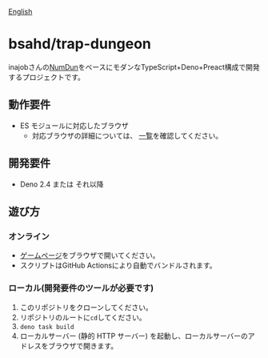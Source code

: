 [English](README.en.md)

# bsahd/trap-dungeon

inajobさんの[NumDun](https://github.com/inajob/numdun)をベースにモダンなTypeScript+Deno+Preact構成で開発するプロジェクトです。

## 動作要件

- ES モジュールに対応したブラウザ
  - 対応ブラウザの詳細については、
    [一覧](https://caniuse.com/es6-module)を確認してください。

## 開発要件

- Deno 2.4 または それ以降

## 遊び方

### オンライン

- [ゲームページ](https://bsahd.github.io/trap-dungeon/)をブラウザで開いてください。
- スクリプトはGitHub Actionsにより自動でバンドルされます。

### ローカル(開発要件のツールが必要です)

1. このリポジトリをクローンしてください。
2. リポジトリのルートに`cd`してください。
3. `deno task build`
4. ローカルサーバー (静的 HTTP サーバー)
   を起動し、ローカルサーバーのアドレスをブラウザで開きます。

